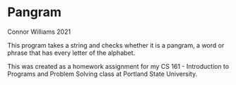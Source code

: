 # Pangram

Connor Williams 2021

This program takes a string and checks whether it is a pangram,
a word or phrase that has every letter of the alphabet.

This was created as a homework assignment for my CS 161 - Introduction
to Programs and Problem Solving class at Portland State University.
